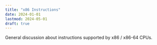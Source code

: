```yaml
---
title: "x86 Instructions"
date: 2024-01-01
lastmod: 2024-05-01
draft: true
---
```


General discussion about instructions supported by x86 / x86-64 CPUs.